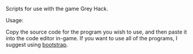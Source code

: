 Scripts for use with the game Grey Hack.

Usage:

Copy the source code for the program you wish to use, and then paste it into the code editor in-game. If you want to use all of the programs, I suggest using [bootstrap](utils/bootstrap.src).